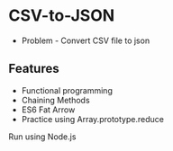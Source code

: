# CSV-to-JSON
* Problem - Convert CSV file to json

## Features 
* Functional programming
* Chaining Methods
* ES6 Fat Arrow 
* Practice using Array.prototype.reduce 

Run using Node.js


